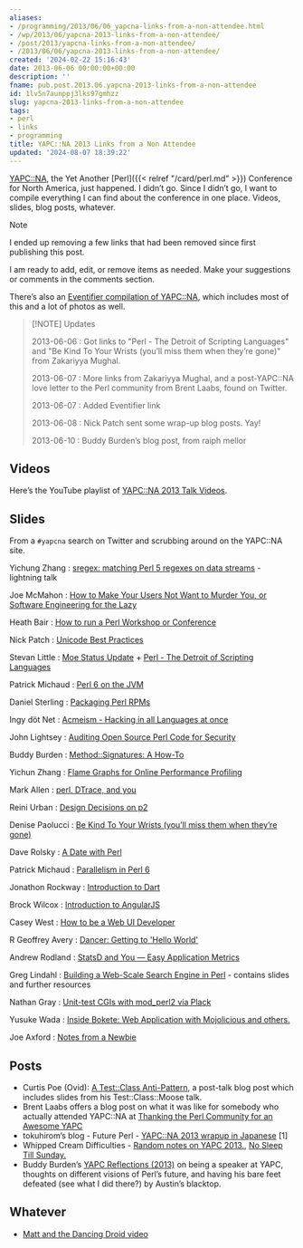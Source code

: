 ```yaml
---
aliases:
- /programming/2013/06/06_yapcna-links-from-a-non-attendee.html
- /wp/2013/06/yapcna-2013-links-from-a-non-attendee/
- /post/2013/yapcna-links-from-a-non-attendee/
- /2013/06/06/yapcna-2013-links-from-a-non-attendee/
created: '2024-02-22 15:16:43'
date: 2013-06-06 00:00:00+00:00
description: ''
fname: pub.post.2013.06.yapcna-2013-links-from-a-non-attendee
id: 1lv5n7aunppj3lks97gmhzz
slug: yapcna-2013-links-from-a-non-attendee
tags:
- perl
- links
- programming
title: YAPC::NA 2013 Links from a Non Attendee
updated: '2024-08-07 18:39:22'
---
```


[YAPC::NA](http://yapcna.org), the Yet Another [Perl]({{< relref "/card/perl.md" >}}) Conference for North America, just happened. I didn’t go. Since I didn’t go, I want to compile everything I can find about the conference in one place. Videos, slides, blog posts, whatever.

> [!NOTE]
> I ended up removing a few links that had been removed since first publishing this post.

I am ready to add, edit, or remove items as needed. Make your suggestions or comments in the comments section.

There’s also an [Eventifier compilation of YAPC::NA](http://eventifier.co/event/yapc13/), which includes most of this and a lot of photos as well.

> [!NOTE] Updates
>
> 2013-06-06
> : Got links to "Perl - The Detroit of Scripting Languages" and "Be
> Kind To Your Wrists (you’ll miss them when they’re gone)" from
> Zakariyya Mughal.
>
> 2013-06-07
> : More links from Zakariyya Mughal, and a post-YAPC::NA love letter to
> the Perl community from Brent Laabs, found on Twitter.
>
> 2013-06-07
> : Added Eventifier link
>
> 2013-06-08
> : Nick Patch sent some wrap-up blog posts. Yay\!
>
> 2013-06-10
> : Buddy Burden’s blog post, from raiph mellor

## Videos

Here’s the YouTube playlist of [YAPC::NA 2013 Talk Videos](https://www.youtube.com/playlist?list=PLA9_Hq3zhoFy0zej1j4QZtz5awFKXunZX).

## Slides

From a `#yapcna` search on Twitter and scrubbing around on the YAPC::NA site.

Yichung Zhang
: [sregex: matching Perl 5 regexes on data streams](http://agentzh.org/misc/slides/yapc-na-2013-sregex.pdf) - lightning talk

Joe McMahon
: [How to Make Your Users Not Want to Murder You, or Software  Engineering for the Lazy](http://www.slideshare.net/joe_mcmahon/how-to-make-your-users-not-want-to-murder-you-22396291)

Heath Bair
: [How to run a Perl Workshop or Conference](https://docs.google.com/presentation/d/1HSnci2xflsStMcktaWKQ_6f5jm3yhl1coUg9tC-8iuQ/edit#slide=id.p)

Nick Patch
: [Unicode Best Practices](https://speakerdeck.com/patch/unicode-best-practices-in-perl)

Stevan Little
: [Moe Status Update](https://speakerdeck.com/stevan_little/moe-status-update) + [Perl - The Detroit of Scripting Languages](https://speakerdeck.com/stevan_little/perl-the-detroit-of-scripting-languages)

Patrick Michaud
: [Perl 6 on the JVM](http://pmichaud.com/2013/pres/yapcna-perljvm/slides/start.html)

Daniel Sterling
: [Packaging Perl RPMs](https://github.com/eqhmcow/rpm-talk)

Ingy döt Net
: [Acmeism - Hacking in all Languages at once](https://github.com/ingydotnet/acmeism-yapcna2013-talk)

John Lightsey
: [Auditing Open Source Perl Code for Security](http://nixnuts.net/YAPCNA-2013-Auditing.pdf)

Buddy Burden
: [Method::Signatures: A How-To](https://github.com/schwern/method-signatures/blob/master/talks/MShowto.pdf?raw=true)

Yichun Zhang
: [Flame Graphs for Online Performance Profiling](http://agentzh.org/misc/slides/yapc-na-2013-flame-graphs.pdf)

Mark Allen
: [perl, DTrace, and you](https://speakerdeck.com/mrallen1/perl-dtrace-and-you)

Reini Urban
: [Design Decisions on p2](http://perl11.org/p2/p2-yapcna2013.pdf)

Denise Paolucci
: [Be Kind To Your Wrists (you’ll miss them when they’re gone)](http://www.slideshare.net/dreamwidth/be-kind-to-your-hands)

Dave Rolsky
: [A Date with Perl](http://www.houseabsolute.com/presentations/github/a-date-with-perl/)

Patrick Michaud
: [Parallelism in Perl 6](http://pmichaud.com/2013/pres/yapcna-parall/)

Jonathon Rockway
: [Introduction to Dart](https://docs.google.com/presentation/d/1hehfYo29jE7K8oXB2v1nncghLKeiINdKmDW-G1Axlxc/edit#slide=id.p)

Brock Wilcox
: [Introduction to AngularJS](http://thelackthereof.org/docs/talks/2013%20YAPC-NA%20AngularJS/)

Casey West
: [How to be a Web UI Developer](https://speakerdeck.com/caseywest/how-to-be-a-web-ui-developer)

R Geoffrey Avery
: [Dancer: Getting to 'Hello World'](http://platypiventures.com/perl/present/to_hello/yapc_madison/001.html)

Andrew Rodland
: [StatsD and You — Easy Application Metrics](http://cleverdomain.org/yapc-statsd/)

Greg Lindahl
: [Building a Web-Scale Search Engine in Perl](http://bit.ly/yapcna_blekko_2013) - contains slides and
  further resources

Nathan Gray
: [Unit-test CGIs with mod\_perl2 via Plack](https://github.com/kolibrie/test-cgi-with-plack)

Yusuke Wada
: [Inside Bokete: Web Application with Mojolicious and others.](http://www.slideshare.net/yusukebe/inside-bokete-web-application-with-mojolicious-and-others)

Joe Axford
: [Notes from a Newbie](http://blogs.perl.org/users/j0e/2013/05/notes-from-a-newbie-20-yapcna-2013-austin.html)

## Posts

- Curtis Poe (Ovid): [A Test::Class Anti-Pattern](http://blogs.perl.org/users/ovid/2013/06/a-testclass-anti-pattern.html), a post-talk blog post which includes slides from his Test::Class::Moose talk.
- Brent Laabs offers a blog post on what it was like for somebody who actually attended YAPC::NA at [Thanking the Perl Community for an Awesome YAPC](http://blog.brentlaabs.com/2013/06/thanking-perl-community-for-awesome-yapc.html)
- tokuhirom’s blog - Future Perl - [YAPC::NA 2013 wrapup in Japanese](http://blog.64p.org/entry/2013/06/08/124125) \[1\]
- Whipped Cream Difficulties - [Random notes on YAPC 2013.](http://www.sportsfirings.com/?p=10106), [No Sleep Till Sunday.](http://www.sportsfirings.com/?p=10111)
- Buddy Burden’s [YAPC Reflections (2013)](http://blogs.perl.org/users/buddy_burden/2013/06/yapc-reflections-2013.html) on being a speaker at YAPC, thoughts on different visions of Perl’s future, and having his bare feet defeated (see what I did there?) by Austin’s blacktop.

## Whatever

- [Matt and the Dancing Droid video](http://youtu.be/BocdZBqyTqg)